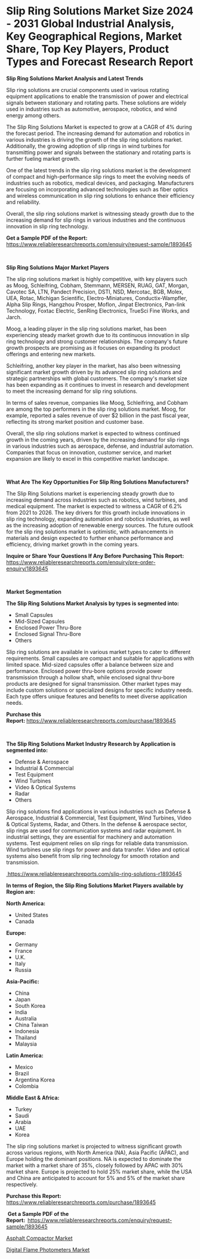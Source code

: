 <p><h1>Slip Ring Solutions Market Size 2024 - 2031 Global Industrial Analysis, Key Geographical Regions, Market Share, Top Key Players, Product Types and Forecast Research Report</h1></p><p><strong>Slip Ring Solutions Market Analysis and Latest Trends</strong></p>
<p><p>Slip ring solutions are crucial components used in various rotating equipment applications to enable the transmission of power and electrical signals between stationary and rotating parts. These solutions are widely used in industries such as automotive, aerospace, robotics, and wind energy among others.</p><p>The Slip Ring Solutions Market is expected to grow at a CAGR of 4% during the forecast period. The increasing demand for automation and robotics in various industries is driving the growth of the slip ring solutions market. Additionally, the growing adoption of slip rings in wind turbines for transmitting power and signals between the stationary and rotating parts is further fueling market growth.</p><p>One of the latest trends in the slip ring solutions market is the development of compact and high-performance slip rings to meet the evolving needs of industries such as robotics, medical devices, and packaging. Manufacturers are focusing on incorporating advanced technologies such as fiber optics and wireless communication in slip ring solutions to enhance their efficiency and reliability.</p><p>Overall, the slip ring solutions market is witnessing steady growth due to the increasing demand for slip rings in various industries and the continuous innovation in slip ring technology.</p></p>
<p><strong>Get a Sample PDF of the Report:&nbsp;</strong> <a href="https://www.reliableresearchreports.com/enquiry/request-sample/1893645">https://www.reliableresearchreports.com/enquiry/request-sample/1893645</a></p>
<p>&nbsp;</p>
<p><strong>Slip Ring Solutions Major Market Players</strong></p>
<p><p>The slip ring solutions market is highly competitive, with key players such as Moog, Schleifring, Cobham, Stemmann, MERSEN, RUAG, GAT, Morgan, Cavotec SA, LTN, Pandect Precision, DSTI, NSD, Mercotac, BGB, Molex, UEA, Rotac, Michigan Scientific, Electro-Miniatures, Conductix-Wampfler, Alpha Slip Rings, Hangzhou Prosper, Moflon, Jinpat Electronics, Pan-link Technology, Foxtac Electric, SenRing Electronics, TrueSci Fine Works, and Jarch.</p><p>Moog, a leading player in the slip ring solutions market, has been experiencing steady market growth due to its continuous innovation in slip ring technology and strong customer relationships. The company's future growth prospects are promising as it focuses on expanding its product offerings and entering new markets.</p><p>Schleifring, another key player in the market, has also been witnessing significant market growth driven by its advanced slip ring solutions and strategic partnerships with global customers. The company's market size has been expanding as it continues to invest in research and development to meet the increasing demand for slip ring solutions.</p><p>In terms of sales revenue, companies like Moog, Schleifring, and Cobham are among the top performers in the slip ring solutions market. Moog, for example, reported a sales revenue of over $2 billion in the past fiscal year, reflecting its strong market position and customer base.</p><p>Overall, the slip ring solutions market is expected to witness continued growth in the coming years, driven by the increasing demand for slip rings in various industries such as aerospace, defense, and industrial automation. Companies that focus on innovation, customer service, and market expansion are likely to excel in this competitive market landscape.</p></p>
<p>&nbsp;</p>
<p><strong>What Are The Key Opportunities For Slip Ring Solutions Manufacturers?</strong></p>
<p><p>The Slip Ring Solutions market is experiencing steady growth due to increasing demand across industries such as robotics, wind turbines, and medical equipment. The market is expected to witness a CAGR of 6.2% from 2021 to 2026. The key drivers for this growth include innovations in slip ring technology, expanding automation and robotics industries, as well as the increasing adoption of renewable energy sources. The future outlook for the slip ring solutions market is optimistic, with advancements in materials and design expected to further enhance performance and efficiency, driving market growth in the coming years.</p></p>
<p><strong>Inquire or Share Your Questions If Any Before Purchasing This Report:</strong> <a href="https://www.reliableresearchreports.com/enquiry/pre-order-enquiry/1893645">https://www.reliableresearchreports.com/enquiry/pre-order-enquiry/1893645</a></p>
<p>&nbsp;</p>
<p><strong>Market Segmentation</strong></p>
<p><strong>The Slip Ring Solutions Market Analysis by types is segmented into:</strong></p>
<p><ul><li>Small Capsules</li><li>Mid-Sized Capsules</li><li>Enclosed Power Thru-Bore</li><li>Enclosed Signal Thru-Bore</li><li>Others</li></ul></p>
<p><p>Slip ring solutions are available in various market types to cater to different requirements. Small capsules are compact and suitable for applications with limited space. Mid-sized capsules offer a balance between size and performance. Enclosed power thru-bore options provide power transmission through a hollow shaft, while enclosed signal thru-bore products are designed for signal transmission. Other market types may include custom solutions or specialized designs for specific industry needs. Each type offers unique features and benefits to meet diverse application needs.</p></p>
<p><strong>Purchase this Report:&nbsp;</strong><a href="https://www.reliableresearchreports.com/purchase/1893645">https://www.reliableresearchreports.com/purchase/1893645</a></p>
<p>&nbsp;</p>
<p><strong>The Slip Ring Solutions Market Industry Research by Application is segmented into:</strong></p>
<p><ul><li>Defense & Aerospace</li><li>Industrial & Commercial</li><li>Test Equipment</li><li>Wind Turbines</li><li>Video & Optical Systems</li><li>Radar</li><li>Others</li></ul></p>
<p><p>Slip ring solutions find applications in various industries such as Defense & Aerospace, Industrial & Commercial, Test Equipment, Wind Turbines, Video & Optical Systems, Radar, and Others. In the defense & aerospace sector, slip rings are used for communication systems and radar equipment. In industrial settings, they are essential for machinery and automation systems. Test equipment relies on slip rings for reliable data transmission. Wind turbines use slip rings for power and data transfer. Video and optical systems also benefit from slip ring technology for smooth rotation and transmission.</p></p>
<p><a href="https://www.reliableresearchreports.com/slip-ring-solutions-r1893645">&nbsp;https://www.reliableresearchreports.com/slip-ring-solutions-r1893645</a></p>
<p><strong>In terms of Region, the Slip Ring Solutions Market Players available by Region are:</strong></p>
<p>
    <p> <strong> North America: </strong>
        <ul>
            <li>United States</li>
            <li>Canada</li>
        </ul>
        </p> 
    <p> <strong> Europe: </strong>
        <ul>
            <li>Germany</li>
            <li>France</li>
            <li>U.K.</li>
            <li>Italy</li>
            <li>Russia</li>
        </ul>
        </p> 
    <p> <strong> Asia-Pacific: </strong>
        <ul>
            <li>China</li>
            <li>Japan</li>
            <li>South Korea</li>
            <li>India</li>
            <li>Australia</li>
            <li>China Taiwan</li>
            <li>Indonesia</li>
            <li>Thailand</li>
            <li>Malaysia</li>
        </ul>
        </p> 
    <p> <strong> Latin America: </strong>
        <ul>
            <li>Mexico</li>
            <li>Brazil</li>
            <li>Argentina Korea</li>
            <li>Colombia</li>
        </ul>
        </p> 
    <p> <strong> Middle East & Africa: </strong>
        <ul>
            <li>Turkey</li>
            <li>Saudi</li>
            <li>Arabia</li>
            <li>UAE</li>
            <li>Korea</li>
        </ul>
    </p>
    </p>
<p><p>The slip ring solutions market is projected to witness significant growth across various regions, with North America (NA), Asia Pacific (APAC), and Europe holding the dominant positions. NA is expected to dominate the market with a market share of 35%, closely followed by APAC with 30% market share. Europe is projected to hold 25% market share, while the USA and China are anticipated to account for 5% and 5% of the market share respectively.</p></p>
<p><strong>Purchase this Report: </strong><a href="https://www.reliableresearchreports.com/purchase/1893645">https://www.reliableresearchreports.com/purchase/1893645</a></p>
<p>&nbsp;<strong>Get a Sample PDF of the Report:&nbsp;&nbsp;</strong><a href="https://www.reliableresearchreports.com/enquiry/request-sample/1893645">https://www.reliableresearchreports.com/enquiry/request-sample/1893645</a></p>
<p><strong></strong></p>
<p><p><a href="https://github.com/singletonthaxterkelliehr2df/Market-Research-Report-List-3/blob/main/asphalt-compactor-market.md">Asphalt Compactor Market</a></p><p><a href="https://view.publitas.com/reportprime-1/digital-flame-photometers-market-a-global-and-regional-analysis-focus-on-region-country-level-analysis-and-competitive-landscape/">Digital Flame Photometers Market</a></p></p>